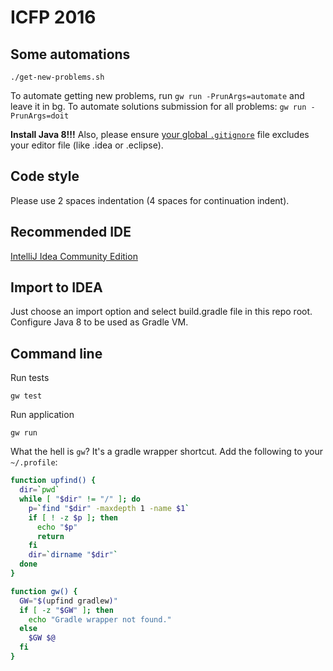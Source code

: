 ICFP 2016
=========

Some automations
-----------------
```
./get-new-problems.sh
```
To automate getting new problems, run `gw run -PrunArgs=automate` and leave it in bg.
To automate solutions submission for all problems: `gw run -PrunArgs=doit`

**Install Java 8!!!**
Also, please ensure [your global `.gitignore`](https://help.github.com/articles/ignoring-files/#create-a-global-gitignore) 
file excludes your editor file (like .idea or .eclipse).

Code style
----------
Please use 2 spaces indentation (4 spaces for continuation indent).

Recommended IDE
---------------
[IntelliJ Idea Community Edition](https://www.jetbrains.com/idea/download/)

Import to IDEA
--------------
Just choose an import option and select build.gradle file in this repo root. Configure Java 8 to be used as Gradle VM.

Command line
------------

Run tests
```
gw test
```

Run application
```
gw run
```

What the hell is `gw`?
It's a gradle wrapper shortcut. Add the following to your `~/.profile`:
```bash
function upfind() {
  dir=`pwd`
  while [ "$dir" != "/" ]; do
    p=`find "$dir" -maxdepth 1 -name $1`
    if [ ! -z $p ]; then
      echo "$p"
      return
    fi
    dir=`dirname "$dir"`
  done
}

function gw() {
  GW="$(upfind gradlew)"
  if [ -z "$GW" ]; then
    echo "Gradle wrapper not found."
  else
    $GW $@
  fi
}
```